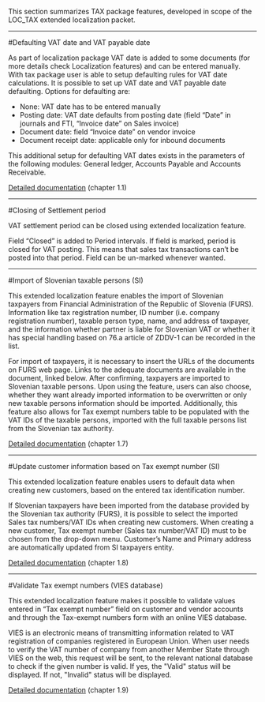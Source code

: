 This section summarizes TAX package features, developed in scope of the LOC_TAX extended localization packet.

-----

#Defaulting VAT date and VAT payable date

As part of localization package VAT date is added to some documents (for more details check Localization features) and can be entered manually. With tax package user is able to setup defaulting rules for VAT date calculations. It is possible to set up VAT date and VAT payable date defaulting. Options for defaulting are:
-	None: VAT date has to be entered manually
-	Posting date: VAT date defaults from posting date (field “Date” in journals and FTI, “Invoice date” on Sales invoice)
-	Document date: field “Invoice date” on vendor invoice
-	Document receipt date: applicable only for inbound documents

This additional setup for defaulting VAT dates exists in the parameters of the following modules: General ledger, Accounts Payable and Accounts Receivable.

[Detailed documentation](https://adacta.sharepoint.com/:w:/r/sites/ERP-Product-Development/Shared%20Documents/D365FO%20Localization%20documentation/D365O%20LOC_VAT%20features.docx?d=w42e2c5023dca417b9b1c9c691af0e3bf&csf=1&e=yex0Q8) (chapter 1.1)

-----

#Closing of Settlement period

VAT settlement period can be closed using extended localization feature.  

Field “Closed” is added to Period intervals. If field is marked, period is closed for VAT posting. This means that sales tax transactions can’t be posted into that period. Field can be un-marked whenever wanted.  

-----

#Import of Slovenian taxable persons (SI)

This extended localization feature enables the import of Slovenian taxpayers from Financial Administration of the Republic of Slovenia (FURS). Information like tax registration number, ID number (i.e. company registration number), taxable person type, name, and address of taxpayer, and the information whether partner is liable for Slovenian VAT or whether it has special handling based on 76.a article of ZDDV-1 can be recorded in the list.

For import of taxpayers, it is necessary to insert the URLs of the documents on FURS web page. Links to the adequate documents are available in the document, linked below. After confirming, taxpayers are imported to Slovenian taxable persons. Upon using the feature, users can also choose, whether they want already imported information to be overwritten or only new taxable persons information should be imported. Additionally, this feature also allows for Tax exempt numbers table to be populated with the VAT IDs of the taxable persons, imported with the full taxable persons list from the Slovenian tax authority. 

[Detailed documentation](https://adacta.sharepoint.com/:w:/r/sites/ERP-Product-Development/Shared%20Documents/D365FO%20Localization%20documentation/D365O%20LOC_Tax%20identification%20number.docx?d=wa2bf0a8b9616456eade04fa02e33d080&csf=1&e=GFXnKo) (chapter 1.7)

-----

#Update customer information based on Tax exempt number (SI)

This extended localization feature enables users to default data when creating new customers, based on the entered tax identification number.

If Slovenian taxpayers have been imported from the database provided by the Slovenian tax authority (FURS), it is possible to select the imported Sales tax numbers/VAT IDs when creating new customers. When creating a new customer, Tax exempt number (Sales tax number/VAT ID) must to be chosen from the drop-down menu. Customer’s Name and Primary address are automatically updated from SI taxpayers entity. 

[Detailed documentation](https://adacta.sharepoint.com/:w:/r/sites/ERP-Product-Development/Shared%20Documents/D365FO%20Localization%20documentation/D365O%20LOC_Tax%20identification%20number.docx?d=wa2bf0a8b9616456eade04fa02e33d080&csf=1&e=GFXnKo) (chapter 1.8)

-----

#Validate Tax exempt numbers (VIES database)

This extended localization feature makes it possible to validate values entered in “Tax exempt number” field on customer and vendor accounts and through the Tax-exempt numbers form with an online VIES database.

VIES is an electronic means of transmitting information related to VAT registration of companies registered in European Union.  When user needs to verify the VAT number of company from another Member State through VIES on the web, this request will be sent, to the relevant national database to check if the given number is valid. If yes, the "Valid" status will be displayed. If not, "Invalid" status will be displayed.


[Detailed documentation](https://adacta.sharepoint.com/:w:/r/sites/ERP-Product-Development/Shared%20Documents/D365FO%20Localization%20documentation/D365O%20LOC_Tax%20identification%20number.docx?d=wa2bf0a8b9616456eade04fa02e33d080&csf=1&e=GFXnKo) (chapter 1.9)